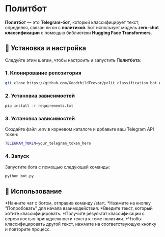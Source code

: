 # **Политбот**

**Политбот** — это **Telegram-бот**, который классифицирует текст, определяя, связан ли он с **политикой**. Бот использует модель **zero-shot классификации** с помощью библиотеки **Hugging Face Transformers**.

## 🚀 **Установка и настройка**

Следуйте этим шагам, чтобы настроить и запустить **Политбота**:

### **1. Клонирование репозитория**

```sh
git clone https://github.com/GoodchildTrevor/polit_classification_bot.git
```
### **2. Установка зависимостей**

```sh
pip install -r requirements.txt
```
### **3. Установка зависимостей**
Создайте файл .env в корневом каталоге и добавьте ваш Telegram API токен:
```sh
TELEGRAM_TOKEN=your_telegram_token_here
```
### **4. Запуск**
Запустите бота с помощью следующей команды:
```sh
python bot.py
```

## 💬 **Использование**
*Начните чат с ботом, отправив команду /start.
*Нажмите на кнопку "Попробовать" для начала взаимодействия.
*Введите текст, который хотите классифицировать.
*Получите результат классификации с вероятностью принадлежности текста к теме политики.
*Чтобы классифицировать другой текст, нажмите на соответствующую кнопку и повторите процесс.

